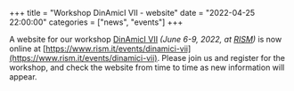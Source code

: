 +++
title = "Workshop DinAmicI VII - website"
date = "2022-04-25 22:00:00"
categories = ["news", "events"]
+++

A website for our workshop [DinAmicI VII](https://www.rism.it/events/dinamici-vii)
*(June 6-9, 2022, at [RISM](https://www.rism.it/))* is now online at
[https://www.rism.it/events/dinamici-vii](https://www.rism.it/events/dinamici-vii).
Please join us and register for the workshop, and check the website from time to time
as new information will appear.
